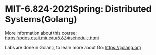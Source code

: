 # MIT-6.824-2021Spring: Distributed Systems(Golang)
More information about this course: https://pdos.csail.mit.edu/6.824/schedule.html

Labs are done in Golang, to learn more about Go: https://golang.org
